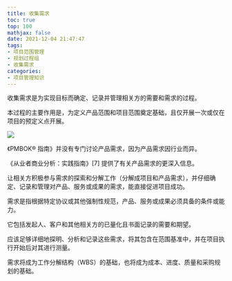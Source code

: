 ```yaml
---
title: 收集需求
toc: true
top: 100
mathjax: false
date: 2021-12-04 21:47:47
tags:
- 项目范围管理
- 规划过程组
- 收集需求
categories:
- 项目管理知识
---
```

收集需求是为实现目标而确定、记录并管理相关方的需要和需求的过程。

本过程的主要作用是，为定义产品范围和项目范围奠定基础，且仅开展一次或仅在项目的预定义点开展。


<img src="https://ddabb.github.io/photos/pmpimages/数据流向图/5.2收集需求.png"/>

《PMBOK® 指南》并没有专门讨论产品需求，因为产品需求因行业而异。

《从业者商业分析：实践指南》[7] 提供了有关产品需求的更深入信息。

让相关方积极参与需求的探索和分解工作（分解成项目和产品需求），并仔细确定、记录和管理对产品、服务或成果的需求，能直接促进项目成功。

需求是指根据特定协议或其他强制性规范，产品、服务或成果必须具备的条件或能力。

它包括发起人、客户和其他相关方的已量化且书面记录的需要和期望。

应该足够详细地探明、分析和记录这些需求，将其包含在范围基准中，并在项目执行开始后对其进行测量。

需求将成为工作分解结构（WBS）的基础，也将成为成本、进度、质量和采购规划的基础。
